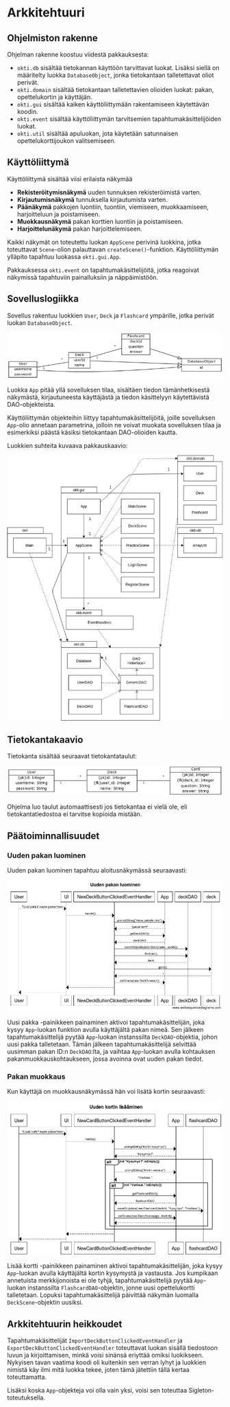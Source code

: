 # Arkkitehtuuri

## Ohjelmiston rakenne

Ohjelman rakenne koostuu viidestä pakkauksesta:

* `okti.db` sisältää tietokannan käyttöön tarvittavat luokat. Lisäksi siellä on määritelty luokka `DatabaseObject`, jonka tietokantaan talletettavat oliot perivät.
* `okti.domain` sisältää tietokantaan talletettavien olioiden luokat: pakan, opettelukortin ja käyttäjän.
* `okti.gui` sisältää kaiken käyttöliittymään rakentamiseen käytettävän koodin.
* `okti.event` sisältää käyttöliittymän tarvitsemien tapahtumakäsittelijöiden luokat.
* `okti.util` sisältää apuluokan, jota käytetään satunnaisen opettelukorttijoukon valitsemiseen.

## Käyttöliittymä

Käyttöliittymä sisältää viisi erilaista näkymää

* __Rekisteröitymisnäkymä__ uuden tunnuksen rekisteröimistä varten.
* __Kirjautumisnäkymä__ tunnuksella kirjautumista varten.
* __Päänäkymä__ pakkojen luontiin, tuontiin, viemiseen, muokkaamiseen, harjoitteluun ja poistamiseen.
* __Muokkausnäkymä__ pakan korttien luontiin ja poistamiseen.
* __Harjoittelunäkymä__ pakan harjoittelemiseen.

Kaikki näkymät on toteutettu luokan `AppScene` perivinä luokkina, jotka toteuttavat `Scene`-olion palauttavan `createScene()`-funktion. Käyttöliittymän ylläpito tapahtuu luokassa `okti.gui.App`.

Pakkauksessa `okti.event` on tapahtumakäsittelijöitä, jotka reagoivat näkymissä tapahtuviin painalluksiin ja näppäimistöön.

## Sovelluslogiikka

Sovellus rakentuu luokkien `User`, `Deck` ja `Flashcard` ympärille, jotka perivät luokan `DatabaseObject`.

![Looginen datamalli](https://github.com/Kalakuh/ohte/blob/master/dokumentaatio/data_model.png)

Luokka `App` pitää yllä sovelluksen tilaa, sisältäen tiedon tämänhetkisestä näkymästä, kirjautuneesta käyttäjästä ja tiedon käsittelyyn käytettävistä DAO-objekteista.

Käyttöliittymän objekteihin liittyy tapahtumakäsittelijöitä, joille sovelluksen `App`-olio annetaan parametrina, jolloin ne voivat muokata sovelluksen tilaa ja esimerkiksi päästä käsiksi tietokantaan DAO-olioiden kautta.

Luokkien suhteita kuvaava pakkauskaavio:

![Pakkauskaavio](https://github.com/Kalakuh/ohte/blob/master/dokumentaatio/architecture.png)

## Tietokantakaavio

Tietokanta sisältää seuraavat tietokantataulut:

![Tietokantakaavio](https://github.com/Kalakuh/ohte/blob/master/dokumentaatio/relation.png)

Ohjelma luo taulut automaattisesti jos tietokantaa ei vielä ole, eli tietokantatiedostoa ei tarvitse kopioida mistään.

## Päätoiminnallisuudet

### Uuden pakan luominen

Uuden pakan luominen tapahtuu aloitusnäkymässä seuraavasti:

![Uusi pakka](https://github.com/Kalakuh/ohte/blob/master/dokumentaatio/new_deck.png)

Uusi pakka -painikkeen painaminen aktivoi tapahtumakäsittelijän, joka kysyy `App`-luokan funktion avulla käyttäjältä pakan nimeä. Sen jälkeen tapahtumakäsittelijä pyytää `App`-luokan instanssilta `DeckDAO`-objektia, johon uusi pakka talletetaan. Tämän jälkeen tapahtumakäsittelijä selvittää uusimman pakan ID:n `DeckDAO`:lta, ja vaihtaa `App`-luokan avulla kohtauksen pakanmuokkauskohtaukseen, jossa avoinna ovat uuden pakan tiedot.

### Pakan muokkaus

Kun käyttäjä on muokkausnäkymässä hän voi lisätä kortin seuraavasti: 

![Uusi kortti](https://github.com/Kalakuh/ohte/blob/master/dokumentaatio/new_card_sequence.png)

Lisää kortti -painikkeen painaminen aktivoi tapahtumakäsittelijän, joka kysyy `App`-luokan avulla käyttäjältä kortin kysymystä ja vastausta. Jos kumpikaan annetuista merkkijonoista ei ole tyhjä, tapahtumakäsittelijä pyytää `App`-luokan instanssilta `FlashcardDAO`-objektin, jonne uusi opettelukortti talletetaan. Lopuksi tapahtumakäsittelijä päivittää näkymän luomalla `DeckScene`-objektin uusiksi.

## Arkkitehtuurin heikkoudet

Tapahtumakäsittelijät `ImportDeckButtonClickedEventHandler` ja `ExportDeckButtonClickedEventHandler` toteuttavat luokan sisällä tiedostoon luvun ja kirjoittamisen, minkä voisi sinänsä eriyttää omiksi luokikseen. Nykyisen tavan vaatima koodi oli kuitenkin sen verran lyhyt ja luokkien nimistä käy ilmi mitä luokka tekee, joten tämä jätettiin tällä kertaa toteuttamatta.

Lisäksi koska `App`-objekteja voi olla vain yksi, voisi sen toteuttaa Sigleton-toteutuksella.
